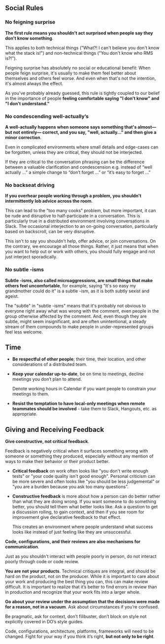 ## Social Rules


### No feigning surprise

**The first rule means you shouldn't act surprised when people say they don't know
something**.

This applies to both technical things ("What?! I can't believe you
don't know what the stack is!") and non-technical things ("You don't know who
RMS is?!").

Feigning surprise has absolutely no social or educational benefit: When people
feign surprise, it's usually to make them feel better about themselves and
others feel worse.
And even when that's not the intention, it's almost always the effect.

As you've probably already guessed, this rule is tightly coupled to our belief
in the importance of people **feeling comfortable saying "I don't know" and "I
don't understand."**


### No condescending well-actually’s

**A well-actually happens when someone says something that's almost— but not
entirely— correct, and you say, "well, actually…" and then give a minor
correction**.

Even in complicated environments where small details and edge-cases can be
forgotten, unless they are critical, they should not be interjected.

If they are critical to the conversation phrasing can be the difference between
a valuable clarification and condescension e.g. instead of “well actually …” a
simple change to “don’t forget …” or “it’s easy to forget …”


### No backseat driving

**If you overhear people working through a problem, you shouldn't intermittently
lob advice across the room**.

This can lead to the "too many cooks" problem, but more important, it can be
rude and disruptive to half-participate in a conversation.
This is particularly true in a distributed environment involving conversations
in Slack.
The occasional interjection to an on-going conversation, particularly based on
backscroll, can be very disruptive.

This isn't to say you shouldn't help, offer advice, or join conversations.
On the contrary, we encourage all those things.
Rather, it just means that when you want to help out or work with others, you
should fully engage and not just interject sporadically.


### No subtle -isms

**Subtle -isms, also called microaggressions, are small things that make others
feel uncomfortable**, for example, saying "It's so easy my grandmother could do
it" is a subtle -ism, as it is both subtly sexist and ageist.

The "subtle" in "subtle -isms" means that it's probably not obvious to everyone
right away what was wrong with the comment, even people in the group otherwise
affected by the comment.
And, even though they are subtle, might seem insignificant, and are
often unintentional, a steady stream of them compounds to make people in
under-represented groups feel less welcome.


## Time

- **Be respectful of other people**; their time, their location, and other
  considerations of a distributed team.

- **Keep your calendar up-to-date**, be on time to meetings, decline meetings you
  don’t plan to attend.

  Denote working hours in Calendar if you want people to constrain your meetings to them.

- **Resist the temptation to have local-only meetings when remote teammates should
  be involved** - take them to Slack, Hangouts, etc. as appropriate.


## Giving and Receiving Feedback

**Give constructive, not critical feedback**.

Feedback is negatively critical when it surfaces something wrong with someone or
something they produced, especially without any mention of ways to make their
behavior or their product better.

- **Critical feedback** on work often looks like "you don't write enough tests" or
  "your code quality isn't good enough".
  Personal criticism can be more severe and often looks like "you should be less
  judgemental" or "you are a burden because you ask too many questions”.

- **Constructive feedback** is more about how a person can do better rather than what
  they are doing wrong.
  If you want someone to do something better, you should tell them what better
  looks like.
  Ask a question to get a discussion rolling, to gain context, and then if you see
  room for improvement give declarative feedback to that effect.

  This creates an environment where people understand what success looks like
  instead of just feeling like they are unsuccessful.

**Code, configurations, and their reviews are also mechanisms for communication**.

Just as you shouldn't interact with people poorly in person, do not interact
poorly through code or code review.

**You are not your products**.
Technical critiques are integral, and should be hard on the product, not on the
producer.
While it is important to care about your work and producing the best thing you
can, this can make review difficult.
It is important to realize that it’s better to find errors in review than in
production and recognize that your work fits into a larger whole.

**Go about your review under the assumption that the decisions were made for a
reason, not in a vacuum**.
Ask about circumstances if you’re confused.

Be pragmatic, ask for context, don’t filibuster, don’t block on style not
explicitly covered in DO’s style guides.

Code, configurations, architecture, platforms, frameworks will need to be
changed. Fight for your way if you think it’s right, **but not only to be right**.
